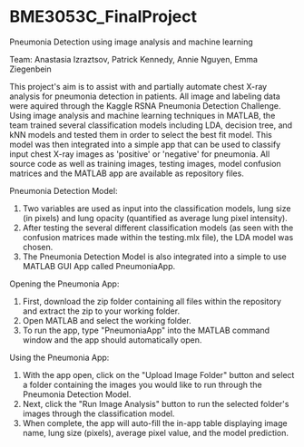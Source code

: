 # BME3053C_FinalProject
Pneumonia Detection using image analysis and machine learning

Team: Anastasia Izraztsov, Patrick Kennedy, Annie Nguyen, Emma Ziegenbein

This project's aim is to assist with and partially automate chest X-ray analysis for pneumonia detection in patients. All image and labeling data were aquired through the Kaggle RSNA Pneumonia Detection Challenge. Using image analysis and machine learning techniques in MATLAB, the team trained several classification models including LDA, decision tree, and kNN models and tested them in order to select the best fit model. This model was then integrated into a simple app that can be used to classify input chest X-ray images as 'positive' or 'negative' for pneumonia. All source code as well as training images, testing images, model confusion matrices and the MATLAB app are available as repository files.

Pneumonia Detection Model:
  1. Two variables are used as input into the classification models, lung size (in pixels) and lung opacity (quantified as average lung pixel intensity).
  2. After testing the several different classification models (as seen with the confusion matrices made within the testing.mlx file), the LDA model was chosen.
  3. The Pneumonia Detection Model is also integrated into a simple to use MATLAB GUI App called PneumoniaApp.

Opening the Pneumonia App:
  1. First, download the zip folder containing all files within the repository and extract the zip to your working folder.
  2. Open MATLAB and select the working folder.
  3. To run the app, type "PneumoniaApp" into the MATLAB command window and the app should automatically open.

Using the Pneumonia App:
  1. With the app open, click on the "Upload Image Folder" button and select a folder containing the images you would like to run through the Pneumonia Detection Model.
  2. Next, click the "Run Image Analysis" button to run the selected folder's images through the classification model.
  3. When complete, the app will auto-fill the in-app table displaying image name, lung size (pixels), average pixel value, and the model prediction.
